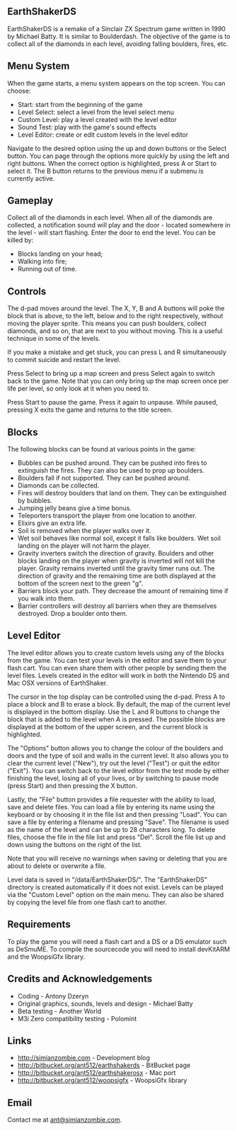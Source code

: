 EarthShakerDS
-------------

EarthShakerDS is a remake of a Sinclair ZX Spectrum game written in 1990 by
Michael Batty.  It is similar to Boulderdash.  The objective of the game is to
collect all of the diamonds in each level, avoiding falling boulders, fires,
etc.


Menu System
-----------

When the game starts, a menu system appears on the top screen.  You can choose:

 - Start: start from the beginning of the game
 - Level Select: select a level from the level select menu
 - Custom Level: play a level created with the level editor
 - Sound Test: play with the game's sound effects
 - Level Editor: create or edit custom levels in the level editor

Navigate to the desired option using the up and down buttons or the Select
button.  You can page through the options more quickly by using the left and
right buttons.  When the correct option is highlighted, press A or Start to
select it.  The B button returns to the previous menu if a submenu is currently
active.


Gameplay
--------

Collect all of the diamonds in each level.  When all of the diamonds are
collected, a notification sound will play and the door - located somewhere in
the level - will start flashing.  Enter the door to end the level.  You can be
killed by:

 - Blocks landing on your head;
 - Walking into fire;
 - Running out of time.


Controls
--------

The d-pad moves around the level.  The X, Y, B and A buttons will poke the block
that is above, to the left, below and to the right respectively, without moving
the player sprite.  This means you can push boulders, collect diamonds, and so
on, that are next to you without moving.  This is a useful technique in some of
the levels.

If you make a mistake and get stuck, you can press L and R simultaneously to
commit suicide and restart the level.

Press Select to bring up a map screen and press Select again to switch back to
the game.  Note that you can only bring up the map screen once per life per
level, so only look at it when you need to.

Press Start to pause the game.  Press it again to unpause.  While paused,
pressing X exits the game and returns to the title screen.


Blocks
------

The following blocks can be found at various points in the game:

 - Bubbles can be pushed around.  They can be pushed into fires to extinguish
   the fires.  They can also be used to prop up boulders.
 - Boulders fall if not supported.  They can be pushed around.
 - Diamonds can be collected.
 - Fires will destroy boulders that land on them.  They can be extinguished by
   bubbles.
 - Jumping jelly beans give a time bonus.
 - Teleporters transport the player from one location to another.
 - Elixirs give an extra life.
 - Soil is removed when the player walks over it.
 - Wet soil behaves like normal soil, except it falls like boulders.  Wet soil
   landing on the player will not harm the player.
 - Gravity inverters switch the direction of gravity.  Boulders and other blocks
   landing on the player when gravity is inverted will not kill the player.
   Gravity remains inverted until the gravity timer runs out.  The direction of
   gravity and the remaining time are both displayed at the bottom of the screen
   next to the green "g".
 - Barriers block your path.  They decrease the amount of remaining time if you
   walk into them.
 - Barrier controllers will destroy all barriers when they are themselves
   destroyed.  Drop a boulder onto them.


Level Editor
------------

The level editor allows you to create custom levels using any of the blocks from
the game.  You can test your levels in the editor and save them to your flash
cart.  You can even share them with other people by sending them the level
files.  Levels created in the editor will work in both the Nintendo DS and Mac
OSX versions of EarthShaker.

The cursor in the top display can be controlled using the d-pad.  Press A to
place a block and B to erase a block.  By default, the map of the current level
is displayed in the bottom display.  Use the L and R buttons to change the block
that is added to the level when A is pressed.  The possible blocks are displayed
at the bottom of the upper screen, and the current block is highlighted.

The "Options" button allows you to change the colour of the boulders and doors
and the type of soil and walls in the current level.  It also allows you to
clear the current level ("New"), try out the level ("Test") or quit the editor
("Exit").  You can switch back to the level editor from the test mode by either
finishing the level, losing all of your lives, or by switching to pause mode
(press Start) and then pressing the X button.

Lastly, the "File" button provides a file requester with the ability to load,
save and delete files.  You can load a file by entering its name using the
keyboard or by choosing it in the file list and then pressing "Load".  You can
save a file by entering a filename and pressing "Save".  The filename is used as
the name of the level and can be up to 28 characters long.  To delete files,
choose the file in the file list and press "Del".  Scroll the file list up and
down using the buttons on the right of the list.

Note that you will receive no warnings when saving or deleting that you are
about to delete or overwrite a file.

Level data is saved in "/data/EarthShakerDS/".  The "EarthShakerDS" directory is
created automatically if it does not exist.  Levels can be played via the
"Custom Level" option on the main menu.  They can also be shared by copying the
level file from one flash cart to another.


Requirements
------------

To play the game you will need a flash cart and a DS or a DS emulator such as
DeSmuME.  To compile the sourcecode you will need to install devKitARM and the
WoopsiGfx library.


Credits and Acknowledgements
----------------------------

  - Coding                                          - Antony Dzeryn
  - Original graphics, sounds, levels and design    - Michael Batty
  - Beta testing                                    - Another World
  - M3i Zero compatibility testing                  - Polomint


Links
-----

  - http://simianzombie.com                         - Development blog
  - http://bitbucket.org/ant512/earthshakerds       - BitBucket page
  - http://bitbucket.org/ant512/earthshakerosx      - Mac port
  - http://bitbucket.org/ant512/woopsigfx           - WoopsiGfx library


Email
-----

  Contact me at ant@simianzombie.com.
